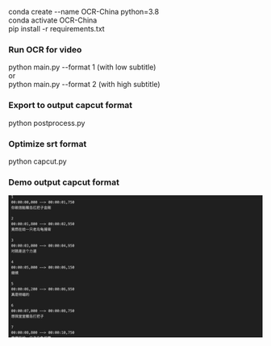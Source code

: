 conda create --name OCR-China python=3.8 <br>
conda activate OCR-China <br>
pip install -r requirements.txt

### Run OCR for video
python main.py --format 1 (with low subtitle) <br>
or <br>
python main.py --format 2 (with high subtitle)

### Export to output capcut format
python postprocess.py

### Optimize srt format
python capcut.py

### Demo output capcut format
![res](https://github.com/Houangnt/OCR_Subtitle_For_Cartoon_Chinese_Capcut/blob/main/output.png?raw=true)
